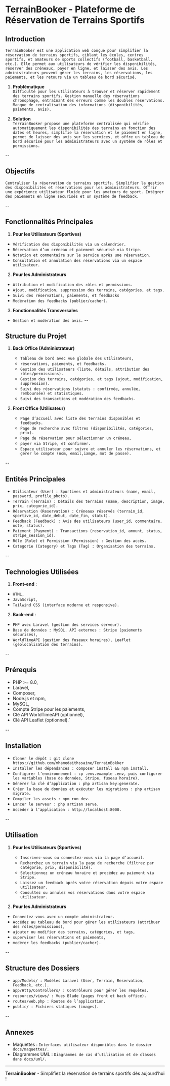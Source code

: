 # TerrainBooker - Plateforme de Réservation de Terrains Sportifs

## Introduction

`TerrainBooker est une application web conçue pour simplifier la réservation de terrains sportifs, ciblant les écoles, centres sportifs, et amateurs de sports collectifs (football, basketball, etc.). Elle permet aux utilisateurs de vérifier les disponibilités, réserver des créneaux, payer en ligne, et laisser des avis. Les administrateurs peuvent gérer les terrains, les réservations, les paiements, et les retours via un tableau de bord sécurisé.`

1. **Problématique**  
   `Difficulté pour les utilisateurs à trouver et réserver rapidement des terrains sportifs. Gestion manuelle des réservations chronophage, entraînant des erreurs comme les doubles réservations. Manque de centralisation des informations (disponibilités, paiements, avis).`

2. **Solution**  
   `TerrainBooker propose une plateforme centralisée qui vérifie automatiquement les disponibilités des terrains en fonction des dates et heures, simplifie la réservation et le paiement en ligne, permet de laisser des avis sur les services, et offre un tableau de bord sécurisé pour les administrateurs avec un système de rôles et permissions.`

-- 

## Objectifs

`Centraliser la réservation de terrains sportifs. Simplifier la gestion des disponibilités et réservations pour les administrateurs. Offrir une expérience utilisateur fluide pour les amateurs de sport. Intégrer des paiements en ligne sécurisés et un système de feedback.`

--

## Fonctionnalités Principales

1. **Pour les Utilisateurs (Sportives)**  
  - `Vérification des disponibilités via un calendrier.` 
  - `Réservation d’un créneau et paiement sécurisé via Stripe.` 
  - `Notation et commentaire sur le service après une réservation.`
  - `Consultation et annulation des réservations via un espace utilisateur.`

2. **Pour les Administrateurs**  
- `Attribution et modification des rôles et permissions.` 
- `Ajout, modification, suppression des terrains, catégories, et tags.`
- `Suivi des réservations, paiements, et feedbacks`
- `Modération des feedbacks (publier/cacher).`

3. **Fonctionnalités Transversales**  
- `Gestion et modération des avis.`
--

## Structure du Projet

1. **Back Office (Administrateur)**  
    - `Tableau de bord avec vue globale des utilisateurs,`
    - `réservations, paiements, et feedbacks.`
    - `Gestion des utilisateurs (liste, détails, attribution des rôles/permissions).`
    - `Gestion des terrains, catégories, et tags (ajout, modification, suppression). `
    - `Suivi des réservations (statuts : confirmée, annulée, remboursée) et statistiques. `
    - `Suivi des transactions et modération des feedbacks.`

2. **Front Office (Utilisateur)**  
   - `Page d’accueil avec liste des terrains disponibles et feedbacks.`
   - `Page de recherche avec filtres (disponibilités, catégories, prix).`
   - `Page de réservation pour sélectionner un créneau,`
   - `payer via Stripe, et confirmer.` 
   - `Espace utilisateur pour suivre et annuler les réservations, et gérer le compte (nom, email,iamge, mot de passe).`

--

## Entités Principales

- `Utilisateur (User) : Sportives et administrateurs (name, email, password, profile_photo).`
- `Terrain (Terrain) : Détails des terrains (name, description, image, prix, categorie_id).` 
- `Réservation (Reservation) : Créneaux réservés (terrain_id, sportive_id, date_debut, date_fin, statut).` 
- `Feedback (Feedback) : Avis des utilisateurs (user_id, commentaire, note, status).` 
- `Paiement (Payment) : Transactions (reservation_id, amount, status, stripe_session_id). `
- `Rôle (Role) et Permission (Permission) : Gestion des accès. `
- `Categorie (Category) et Tags (Tag) : Organisation des terrains.`

--

## Technologies Utilisées

1. **Front-end** : 
- `HTML, `
- `JavaScript,`
- `Tailwind CSS (interface moderne et responsive).`
2. **Back-end** : 
- `PHP avec Laravel (gestion des services serveur).`
- `Base de données : MySQL. API externes : Stripe (paiements sécurisés),` 
- `WorldTimeAPI (gestion des fuseaux horaires), Leaflet (géolocalisation des terrains).`

--

## Prérequis

 - PHP >= 8.0, 
 - Laravel,
 - Composer, 
 - Node.js et npm, 
 - MySQL, 
 - Compte Stripe pour les paiements, 
 - Clé API WorldTimeAPI (optionnel), 
 - Clé API Leaflet (optionnel).`

--

## Installation

- `Cloner le dépôt : git clone https://github.com/mhamedaithssaine/TerrainBokker `
- `Installer les dépendances : composer install && npm install.`
- `Configurer l’environnement : cp .env.example .env, puis configurer les variables (base de données, Stripe, fuseau horaire).`
- `Générer la clé d’application : php artisan key:generate.` 
- `Créer la base de données et exécuter les migrations : php artisan migrate.`
- `Compiler les assets : npm run dev. `
- `Lancer le serveur : php artisan serve.`
- `Accéder à l’application : http://localhost:8000.`

--

## Utilisation

1. **Pour les Utilisateurs (Sportives)**  
   - `Inscrivez-vous ou connectez-vous via la page d’accueil. `
   - `Recherchez un terrain via la page de recherche (filtrez par catégorie, prix, disponibilité). `
   - `Sélectionnez un créneau horaire et procédez au paiement via Stripe. `
   - `Laissez un feedback après votre réservation depuis votre espace utilisateur. `
   - `Consultez ou annulez vos réservations dans votre espace utilisateur.`

2. **Pour les Administrateurs**  
  - `Connectez-vous avec un compte administrateur.` 
  - `Accédez au tableau de bord pour gérer les utilisateurs (attribuer des rôles/permissions), `
  - `ajouter ou modifier des terrains, catégories, et tags,` 
  - `superviser les réservations et paiements, `
  - `modérer les feedbacks (publier/cacher).`

--

## Structure des Dossiers

- `app/Models/ : Modèles Laravel (User, Terrain, Reservation, Feedback, etc.). `
- `app/Http/Controllers/ : Contrôleurs pour gérer les requêtes. `
- `resources/views/ : Vues Blade (pages front et back office). `
- `routes/web.php : Routes de l’application.`
- `public/ : Fichiers statiques (images).`

--

## Annexes

 - Maquettes : `Interfaces utilisateur disponibles dans le dossier docs/maquettes/.`
 - Diagrammes UML : `Diagrammes de cas d’utilisation et de classes dans docs/uml/.`

---

**TerrainBooker** - Simplifiez la réservation de terrains sportifs dès aujourd’hui !